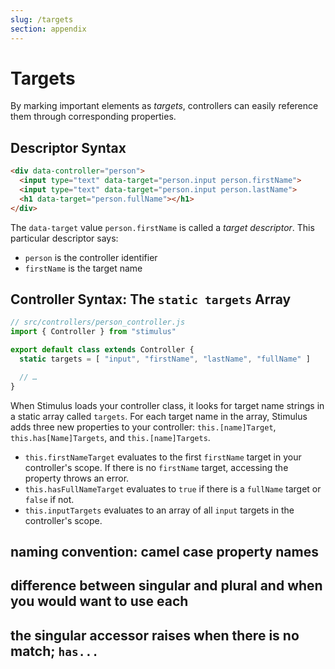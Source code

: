 ```yaml
---
slug: /targets
section: appendix
---
```


# Targets

By marking important elements as _targets_, controllers can easily reference them through corresponding properties.

## Descriptor Syntax

```html
<div data-controller="person">
  <input type="text" data-target="person.input person.firstName">
  <input type="text" data-target="person.input person.lastName">
  <h1 data-target="person.fullName"></h1>
</div>
```

The `data-target` value `person.firstName` is called a _target descriptor_. This particular descriptor says:
* `person` is the controller identifier
* `firstName` is the target name

## Controller Syntax: The `static targets` Array

```js
// src/controllers/person_controller.js
import { Controller } from "stimulus"

export default class extends Controller {
  static targets = [ "input", "firstName", "lastName", "fullName" ]

  // …
}
```

When Stimulus loads your controller class, it looks for target name strings in a static array called `targets`. For each target name in the array, Stimulus adds three new properties to your controller: `this.[name]Target`, `this.has[Name]Targets`, and `this.[name]Targets`.

* `this.firstNameTarget` evaluates to the first `firstName` target in your controller's scope. If there is no `firstName` target, accessing the property throws an error.
* `this.hasFullNameTarget` evaluates to `true` if there is a `fullName` target or `false` if not.
* `this.inputTargets` evaluates to an array of all `input` targets in the controller's scope.

## naming convention: camel case property names

## difference between singular and plural and when you would want to use each

## the singular accessor raises when there is no match; `has...`
